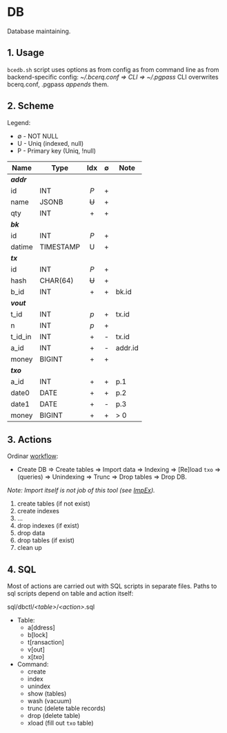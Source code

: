 # DB

Database maintaining.

## 1. Usage

`bcedb.sh` script uses options as from config as from command line as from backend-specific config: _\~/.bcerq.conf &rArr; CLI &rArr; \~/.pgpass_
CLI overwrites bcerq.conf, .pgpass _appends_ them.

## 2. Scheme

Legend:

- ∅ - NOT NULL
- U - Uniq (indexed, null)
- P - Primary key (Uniq, !null)

| Name     | Type      | Idx | ∅ | Note |
|----------|-----------|:---:|:-:|------|
| **_addr_** |
| id       | INT       | _P_ | + |
| name     | JSONB     |~~U~~| + |
| qty      | INT       | +   | + |
| **_bk_** |
| id       | INT       | _P_ | + |
| datime   | TIMESTAMP | U   | + |
| **_tx_** |
| id       | INT       | _P_ | + |
| hash     | CHAR(64)  |~~U~~| + |
| b_id     | INT       | +   | + | bk.id |
| **_vout_** |
| t_id     | INT       | _p_ | + | tx.id |
| n        | INT       | _p_ | + |
| t\_id_in | INT       | +   | - | tx.id |
| a_id     | INT       | +   | - | addr.id |
| money    | BIGINT    | +   | + |
| **_txo_** |
| a_id     | INT       |  +  | + | p.1 |
| date0    | DATE      |  +  | + | p.2 |
| date1    | DATE      |  +  | - | p.3 |
| money    | BIGINT    |  +  | + | > 0 |

## 3. Actions

Ordinar [workflow](WorkFlow.svg):

- Create DB &rArr; Create tables &rArr; Import data &rArr; Indexing &rArr; [Re]load `txo` &rArr; (queries) &rArr; Unindexing &rArr; Trunc &rArr; Drop tables &rArr; Drop DB.

_Note: Import itself is not job of this tool (see [ImpEx](ImpEx.md))._

1. create tables (if not exist)
1. create indexes
1. &hellip;
1. drop indexes (if exist)
1. drop data
1. drop tables (if exist)
1. clean up

## 4. SQL

Most of actions are carried out with SQL scripts in separate files.
Paths to sql scripts depend on table and action itself:

sql/dbctl/_&lt;table&gt;_/_&lt;action&gt;_.sql

- Table:
  - a[ddress]
  - b[lock]
  - t[ransaction]
  - v[out]
  - x[*txo*]
- Command:
  - create
  - index
  - unindex
  - show (tables)
  - wash (vacuum)
  - trunc (delete table records)
  - drop (delete table)
  - xload (fill out `txo` table)
